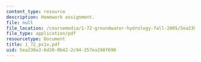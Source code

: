 ```yaml
---
content_type: resource
description: Homework assignment.
file: null
file_location: /coursemedia/1-72-groundwater-hydrology-fall-2005/5ea230a36d300b422c94257ea198f690_1_72_ps1x.pdf
file_type: application/pdf
resourcetype: Document
title: 1_72_ps1x.pdf
uid: 5ea230a3-6d30-0b42-2c94-257ea198f690
---
```

